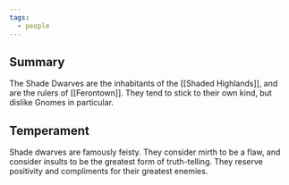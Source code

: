 ```yaml
---
tags:
  - people
---
```

## Summary

The Shade Dwarves are the inhabitants of the [[Shaded Highlands]], and are the rulers of [[Ferontown]]. They tend to stick to their own kind, but dislike Gnomes in particular.

## Temperament

Shade dwarves are famously feisty. They consider mirth to be a flaw, and consider insults to be the greatest form of truth-telling. They reserve positivity and compliments for their greatest enemies.